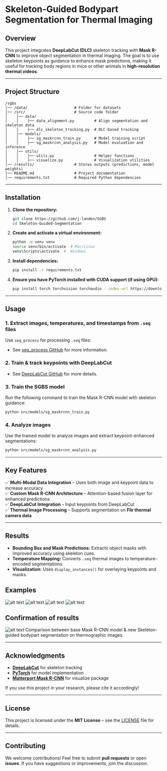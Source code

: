 # **Skeleton-Guided Bodypart Segmentation for Thermal Imaging**

## **Overview**
This project integrates **DeepLabCut (DLC)** skeleton tracking with **Mask R-CNN** to improve object segmentation in thermal imaging. The goal is to use skeleton keypoints as guidance to enhance mask predictions, making it useful for tracking body regions in mice or other animals in **high-resolution thermal videos**.

---

## **Project Structure**
```
/sgbs
│── /data/                     # Folder for datasets
│── /src/                      # Source code folder
│    │── data/                 
│    │    ├── data_alignment.py         # Align segmentation and skeleton data
│    │    ├── dlc_skeleton_tracking.py  # DLC-based tracking
│    │── models/               
│    │    ├── sg_maskrcnn_train.py      # Model training script
│    │    ├── sg_maskrcnn_analysis.py   # Model evaluation and inference
│    │── utils/                
│    │    ├── utils.py                  # Helper functions
│    │    ├── visualize.py              # Visualization utilities
│── /results/                  # Stores outputs (predictions, model weights)
│── README.md                  # Project documentation
│── requirements.txt           # Required Python dependencies
```

---

## **Installation**
1. **Clone the repository:**
   ```bash
   git clone https://github.com/j-landen/SGBS
   cd Skeleton-Guided-Segmentation

2. **Create and activate a virtual environment:**
   ```bash
   python -m venv venv
   source venv/bin/activate  # Mac/Linux
   venv\Scripts\activate  #  Windows
   ```

3. **Install dependencies:**
   ```bash
   pip install -r requirements.txt
   ```

4. **Ensure you have PyTorch installed with CUDA support (if using GPU):**
   ```bash
   pip install torch torchvision torchaudio --index-url https://download.pytorch.org/whl/cu118
   ```

---

## **Usage**
### **1. Extract images, temperatures, and timestamps from `.seq` files**
Use `seq_process` for processing `.seq` files:
- See [seq_process GitHub](https://github.com/j-landen/seq_process) for more information.

### **2. Train & track keypoints with DeepLabCut**
- See [DeepLabCut GitHub](https://github.com/DeepLabCut/DeepLabCut) for more details.

### **3. Train the SGBS model**
Run the following command to train the Mask R-CNN model with skeleton guidance:
   ```bash
   python src/models/sg_maskrcnn_train.py
   ```

### **4. Analyze images**
Use the trained model to analyze images and extract keypoint-enhanced segmentations:
   ```bash
   python src/models/sg_maskrcnn_analysis.py
   ```

---

## **Key Features**
✅ **Multi-Modal Data Integration** – Uses both image and keypoint data to increase accuracy  
✅ **Custom Mask R-CNN Architecture** – Attention-based fusion layer for enhanced predictions  
✅ **DeepLabCut Integration** – Input keypoints from DeepLabCut  
✅ **Thermal Image Processing** – Supports segmentation on **Flir thermal camera data**  

---

## **Results**
- **Bounding Box and Mask Predictions:** Extracts object masks with improved accuracy using skeleton cues.  
- **Temperature Mapping:** Converts `.seq` thermal images to temperature-encoded segmentations.  
- **Visualization:** Uses `display_instances()` for overlaying keypoints and masks.  

## **Examples**
![alt text](https://github.com/j-landen/SGBS/blob/master/data/0.PNG?raw=true)  ![alt text](https://github.com/j-landen/SGBS/blob/master/results/0.png?raw=true) 
![alt text](https://github.com/j-landen/SGBS/blob/master/data/4.PNG?raw=true)  ![alt text](https://github.com/j-landen/SGBS/blob/master/results/4.png?raw=true) 

## **Confirmation of results**
![alt text](https://github.com/j-landen/SGBS/blob/master/results/comparison_epoch200_log.png?raw=true)
Comparison between base Mask R-CNN model & new Skeleton-guided bodypart segmentation on thermographic images.

---

## **Acknowledgments**
- **[DeepLabCut](https://deeplabcut.github.io/DeepLabCut/)** for skeleton tracking  
- **[PyTorch](https://pytorch.org/)** for model implementation  
- **[Matterport Mask R-CNN](https://github.com/matterport/Mask_RCNN)** for visualize package

If you use this project in your research, please cite it accordingly!  

---

## **License**
This project is licensed under the **MIT License** – see the [LICENSE](LICENSE) file for details.

---

## **Contributing**
We welcome contributions! Feel free to submit **pull requests** or open **issues**. If you have suggestions or improvements, join the discussion.
